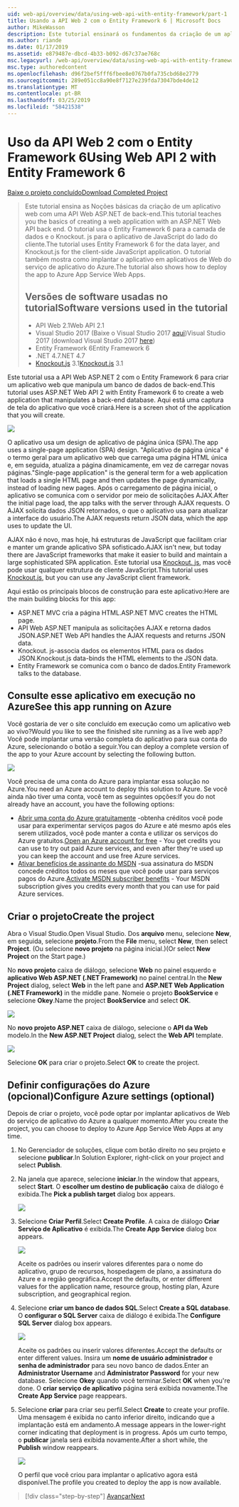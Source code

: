 ```yaml
---
uid: web-api/overview/data/using-web-api-with-entity-framework/part-1
title: Usando a API Web 2 com o Entity Framework 6 | Microsoft Docs
author: MikeWasson
description: Este tutorial ensinará os fundamentos da criação de um aplicativo web com uma API Web ASP.NET de back-end. O tutorial usa o Entity Framework 6 para o layout de dados...
ms.author: riande
ms.date: 01/17/2019
ms.assetid: e879487e-dbcd-4b33-b092-d67c37ae768c
msc.legacyurl: /web-api/overview/data/using-web-api-with-entity-framework/part-1
msc.type: authoredcontent
ms.openlocfilehash: d96f2bef5fff6fbee8e0767b0fa735cbd68e2779
ms.sourcegitcommit: 289e051cc8a90e8f7127e239fda73047bde4de12
ms.translationtype: MT
ms.contentlocale: pt-BR
ms.lasthandoff: 03/25/2019
ms.locfileid: "58421538"
---
```

<a name="using-web-api-2-with-entity-framework-6"></a><span data-ttu-id="314fb-104">Uso da API Web 2 com o Entity Framework 6</span><span class="sxs-lookup"><span data-stu-id="314fb-104">Using Web API 2 with Entity Framework 6</span></span>
====================

[<span data-ttu-id="314fb-105">Baixe o projeto concluído</span><span class="sxs-lookup"><span data-stu-id="314fb-105">Download Completed Project</span></span>](https://github.com/MikeWasson/BookService)

> <span data-ttu-id="314fb-106">Este tutorial ensina as Noções básicas da criação de um aplicativo web com uma API Web ASP.NET de back-end.</span><span class="sxs-lookup"><span data-stu-id="314fb-106">This tutorial teaches you the basics of creating a web application with an ASP.NET Web API back end.</span></span> <span data-ttu-id="314fb-107">O tutorial usa o Entity Framework 6 para a camada de dados e o Knockout. js para o aplicativo de JavaScript do lado do cliente.</span><span class="sxs-lookup"><span data-stu-id="314fb-107">The tutorial uses Entity Framework 6 for the data layer, and Knockout.js for the client-side JavaScript application.</span></span> <span data-ttu-id="314fb-108">O tutorial também mostra como implantar o aplicativo em aplicativos de Web do serviço de aplicativo do Azure.</span><span class="sxs-lookup"><span data-stu-id="314fb-108">The tutorial also shows how to deploy the app to Azure App Service Web Apps.</span></span>
>
> ## <a name="software-versions-used-in-the-tutorial"></a><span data-ttu-id="314fb-109">Versões de software usadas no tutorial</span><span class="sxs-lookup"><span data-stu-id="314fb-109">Software versions used in the tutorial</span></span>
>
> - <span data-ttu-id="314fb-110">API Web 2.1</span><span class="sxs-lookup"><span data-stu-id="314fb-110">Web API 2.1</span></span>
> - <span data-ttu-id="314fb-111">Visual Studio 2017 (Baixe o Visual Studio 2017 [aqui](https://visualstudio.microsoft.com/downloads/?utm_medium=microsoft&utm_source=docs.microsoft.com&utm_campaign=button+cta&utm_content=download+vs2017))</span><span class="sxs-lookup"><span data-stu-id="314fb-111">Visual Studio 2017 (download Visual Studio 2017 [here](https://visualstudio.microsoft.com/downloads/?utm_medium=microsoft&utm_source=docs.microsoft.com&utm_campaign=button+cta&utm_content=download+vs2017))</span></span>
> - <span data-ttu-id="314fb-112">Entity Framework 6</span><span class="sxs-lookup"><span data-stu-id="314fb-112">Entity Framework 6</span></span>
> - <span data-ttu-id="314fb-113">.NET 4.7</span><span class="sxs-lookup"><span data-stu-id="314fb-113">.NET 4.7</span></span>
> - <span data-ttu-id="314fb-114">[Knockout.js](http://knockoutjs.com/) 3.1</span><span class="sxs-lookup"><span data-stu-id="314fb-114">[Knockout.js](http://knockoutjs.com/) 3.1</span></span>

<span data-ttu-id="314fb-115">Este tutorial usa a API Web ASP.NET 2 com o Entity Framework 6 para criar um aplicativo web que manipula um banco de dados de back-end.</span><span class="sxs-lookup"><span data-stu-id="314fb-115">This tutorial uses ASP.NET Web API 2 with Entity Framework 6 to create a web application that manipulates a back-end database.</span></span> <span data-ttu-id="314fb-116">Aqui está uma captura de tela do aplicativo que você criará.</span><span class="sxs-lookup"><span data-stu-id="314fb-116">Here is a screen shot of the application that you will create.</span></span>

[![](part-1/_static/image2.png)](part-1/_static/image1.png)

<span data-ttu-id="314fb-117">O aplicativo usa um design de aplicativo de página única (SPA).</span><span class="sxs-lookup"><span data-stu-id="314fb-117">The app uses a single-page application (SPA) design.</span></span> <span data-ttu-id="314fb-118">"Aplicativo de página única" é o termo geral para um aplicativo web que carrega uma página HTML única e, em seguida, atualiza a página dinamicamente, em vez de carregar novas páginas.</span><span class="sxs-lookup"><span data-stu-id="314fb-118">"Single-page application" is the general term for a web application that loads a single HTML page and then updates the page dynamically, instead of loading new pages.</span></span> <span data-ttu-id="314fb-119">Após o carregamento de página inicial, o aplicativo se comunica com o servidor por meio de solicitações AJAX.</span><span class="sxs-lookup"><span data-stu-id="314fb-119">After the initial page load, the app talks with the server through AJAX requests.</span></span> <span data-ttu-id="314fb-120">O AJAX solicita dados JSON retornados, o que o aplicativo usa para atualizar a interface do usuário.</span><span class="sxs-lookup"><span data-stu-id="314fb-120">The AJAX requests return JSON data, which the app uses to update the UI.</span></span>

<span data-ttu-id="314fb-121">AJAX não é novo, mas hoje, há estruturas de JavaScript que facilitam criar e manter um grande aplicativo SPA sofisticado.</span><span class="sxs-lookup"><span data-stu-id="314fb-121">AJAX isn't new, but today there are JavaScript frameworks that make it easier to build and maintain a large sophisticated SPA application.</span></span> <span data-ttu-id="314fb-122">Este tutorial usa [Knockout. js](http://knockoutjs.com/), mas você pode usar qualquer estrutura de cliente JavaScript.</span><span class="sxs-lookup"><span data-stu-id="314fb-122">This tutorial uses [Knockout.js](http://knockoutjs.com/), but you can use any JavaScript client framework.</span></span>

<span data-ttu-id="314fb-123">Aqui estão os principais blocos de construção para este aplicativo:</span><span class="sxs-lookup"><span data-stu-id="314fb-123">Here are the main building blocks for this app:</span></span>

- <span data-ttu-id="314fb-124">ASP.NET MVC cria a página HTML.</span><span class="sxs-lookup"><span data-stu-id="314fb-124">ASP.NET MVC creates the HTML page.</span></span>
- <span data-ttu-id="314fb-125">API Web ASP.NET manipula as solicitações AJAX e retorna dados JSON.</span><span class="sxs-lookup"><span data-stu-id="314fb-125">ASP.NET Web API handles the AJAX requests and returns JSON data.</span></span>
- <span data-ttu-id="314fb-126">Knockout. js-associa dados os elementos HTML para os dados JSON.</span><span class="sxs-lookup"><span data-stu-id="314fb-126">Knockout.js data-binds the HTML elements to the JSON data.</span></span>
- <span data-ttu-id="314fb-127">Entity Framework se comunica com o banco de dados.</span><span class="sxs-lookup"><span data-stu-id="314fb-127">Entity Framework talks to the database.</span></span>

## <a name="see-this-app-running-on-azure"></a><span data-ttu-id="314fb-128">Consulte esse aplicativo em execução no Azure</span><span class="sxs-lookup"><span data-stu-id="314fb-128">See this app running on Azure</span></span>

<span data-ttu-id="314fb-129">Você gostaria de ver o site concluído em execução como um aplicativo web ao vivo?</span><span class="sxs-lookup"><span data-stu-id="314fb-129">Would you like to see the finished site running as a live web app?</span></span> <span data-ttu-id="314fb-130">Você pode implantar uma versão completa do aplicativo para sua conta do Azure, selecionando o botão a seguir.</span><span class="sxs-lookup"><span data-stu-id="314fb-130">You can deploy a complete version of the app to your Azure account by selecting the following button.</span></span>

[![](http://azuredeploy.net/deploybutton.png)](https://azuredeploy.net/?WT.mc_id=deploy_azure_aspnet&repository=https://github.com/tfitzmac/BookService)

<span data-ttu-id="314fb-131">Você precisa de uma conta do Azure para implantar essa solução no Azure.</span><span class="sxs-lookup"><span data-stu-id="314fb-131">You need an Azure account to deploy this solution to Azure.</span></span> <span data-ttu-id="314fb-132">Se você ainda não tiver uma conta, você tem as seguintes opções:</span><span class="sxs-lookup"><span data-stu-id="314fb-132">If you do not already have an account, you have the following options:</span></span>

- <span data-ttu-id="314fb-133">[Abrir uma conta do Azure gratuitamente](https://azure.microsoft.com/pricing/free-trial/?WT.mc_id=A443DD604) -obtenha créditos você pode usar para experimentar serviços pagos do Azure e até mesmo após eles serem utilizados, você pode manter a conta e utilizar os serviços do Azure gratuitos.</span><span class="sxs-lookup"><span data-stu-id="314fb-133">[Open an Azure account for free](https://azure.microsoft.com/pricing/free-trial/?WT.mc_id=A443DD604) - You get credits you can use to try out paid Azure services, and even after they're used up you can keep the account and use free Azure services.</span></span>
- <span data-ttu-id="314fb-134">[Ativar benefícios de assinante do MSDN](https://azure.microsoft.com/pricing/member-offers/msdn-benefits-details/?WT.mc_id=A443DD604) -sua assinatura do MSDN concede créditos todos os meses que você pode usar para serviços pagos do Azure.</span><span class="sxs-lookup"><span data-stu-id="314fb-134">[Activate MSDN subscriber benefits](https://azure.microsoft.com/pricing/member-offers/msdn-benefits-details/?WT.mc_id=A443DD604) - Your MSDN subscription gives you credits every month that you can use for paid Azure services.</span></span>

## <a name="create-the-project"></a><span data-ttu-id="314fb-135">Criar o projeto</span><span class="sxs-lookup"><span data-stu-id="314fb-135">Create the project</span></span>

<span data-ttu-id="314fb-136">Abra o Visual Studio.</span><span class="sxs-lookup"><span data-stu-id="314fb-136">Open Visual Studio.</span></span> <span data-ttu-id="314fb-137">Dos **arquivo** menu, selecione **New**, em seguida, selecione **projeto**.</span><span class="sxs-lookup"><span data-stu-id="314fb-137">From the **File** menu, select **New**, then select **Project**.</span></span> <span data-ttu-id="314fb-138">(Ou selecione **novo projeto** na página inicial.)</span><span class="sxs-lookup"><span data-stu-id="314fb-138">(Or select **New Project** on the Start page.)</span></span>

<span data-ttu-id="314fb-139">No **novo projeto** caixa de diálogo, selecione **Web** no painel esquerdo e **aplicativo Web ASP.NET (.NET Framework)** no painel central.</span><span class="sxs-lookup"><span data-stu-id="314fb-139">In the **New Project** dialog, select **Web** in the left pane and **ASP.NET Web Application (.NET Framework)** in the middle pane.</span></span> <span data-ttu-id="314fb-140">Nomeie o projeto **BookService** e selecione **Okey**.</span><span class="sxs-lookup"><span data-stu-id="314fb-140">Name the project **BookService** and select **OK**.</span></span>

[![](part-1/_static/image11.png)](part-1/_static/image11.png)

<span data-ttu-id="314fb-141">No **novo projeto ASP.NET** caixa de diálogo, selecione o **API da Web** modelo.</span><span class="sxs-lookup"><span data-stu-id="314fb-141">In the **New ASP.NET Project** dialog, select the **Web API** template.</span></span>

[![](part-1/_static/image12.png)](part-1/_static/image12.png)


<span data-ttu-id="314fb-142">Selecione **OK** para criar o projeto.</span><span class="sxs-lookup"><span data-stu-id="314fb-142">Select **OK** to create the project.</span></span>

## <a name="configure-azure-settings-optional"></a><span data-ttu-id="314fb-143">Definir configurações do Azure (opcional)</span><span class="sxs-lookup"><span data-stu-id="314fb-143">Configure Azure settings (optional)</span></span>

<span data-ttu-id="314fb-144">Depois de criar o projeto, você pode optar por implantar aplicativos de Web do serviço de aplicativo do Azure a qualquer momento.</span><span class="sxs-lookup"><span data-stu-id="314fb-144">After you create the project, you can choose to deploy to Azure App Service Web Apps at any time.</span></span> 

1. <span data-ttu-id="314fb-145">No Gerenciador de soluções, clique com botão direito no seu projeto e selecione **publicar**.</span><span class="sxs-lookup"><span data-stu-id="314fb-145">In Solution Explorer, right-click on your project and select **Publish**.</span></span>

2. <span data-ttu-id="314fb-146">Na janela que aparece, selecione **iniciar**.</span><span class="sxs-lookup"><span data-stu-id="314fb-146">In the window that appears, select **Start**.</span></span> <span data-ttu-id="314fb-147">O **escolher um destino de publicação** caixa de diálogo é exibida.</span><span class="sxs-lookup"><span data-stu-id="314fb-147">The **Pick a publish target** dialog box appears.</span></span>

   [![](part-1/_static/image14.png)](part-1/_static/image14.png)

3. <span data-ttu-id="314fb-148">Selecione **Criar Perfil**.</span><span class="sxs-lookup"><span data-stu-id="314fb-148">Select **Create Profile**.</span></span> <span data-ttu-id="314fb-149">A caixa de diálogo **Criar Serviço de Aplicativo** é exibida.</span><span class="sxs-lookup"><span data-stu-id="314fb-149">The **Create App Service** dialog box appears.</span></span>

   [![](part-1/_static/image15.png)](part-1/_static/image15.png)

   <span data-ttu-id="314fb-150">Aceite os padrões ou inserir valores diferentes para o nome do aplicativo, grupo de recursos, hospedagem de plano, a assinatura do Azure e a região geográfica.</span><span class="sxs-lookup"><span data-stu-id="314fb-150">Accept the defaults, or enter different values for the application name, resource group, hosting plan, Azure subscription, and geographical region.</span></span> 

4. <span data-ttu-id="314fb-151">Selecione **criar um banco de dados SQL**.</span><span class="sxs-lookup"><span data-stu-id="314fb-151">Select **Create a SQL database**.</span></span> <span data-ttu-id="314fb-152">O **configurar o SQL Server** caixa de diálogo é exibida.</span><span class="sxs-lookup"><span data-stu-id="314fb-152">The **Configure SQL Server** dialog box appears.</span></span> 

   [![](part-1/_static/image16.png)](part-1/_static/image16.png)

   <span data-ttu-id="314fb-153">Aceite os padrões ou inserir valores diferentes.</span><span class="sxs-lookup"><span data-stu-id="314fb-153">Accept the defaults or enter different values.</span></span> <span data-ttu-id="314fb-154">Insira um **nome de usuário administrador** e **senha de administrador** para seu novo banco de dados.</span><span class="sxs-lookup"><span data-stu-id="314fb-154">Enter an **Administrator Username** and **Administrator Password** for your new database.</span></span> <span data-ttu-id="314fb-155">Selecione **Okey** quando você terminar.</span><span class="sxs-lookup"><span data-stu-id="314fb-155">Select **OK** when you're done.</span></span> <span data-ttu-id="314fb-156">O **criar serviço de aplicativo** página será exibida novamente.</span><span class="sxs-lookup"><span data-stu-id="314fb-156">The **Create App Service** page reappears.</span></span>

5. <span data-ttu-id="314fb-157">Selecione **criar** para criar seu perfil.</span><span class="sxs-lookup"><span data-stu-id="314fb-157">Select **Create** to create your profile.</span></span> <span data-ttu-id="314fb-158">Uma mensagem é exibida no canto inferior direito, indicando que a implantação está em andamento.</span><span class="sxs-lookup"><span data-stu-id="314fb-158">A message appears in the lower-right corner indicating that deployment is in progress.</span></span> <span data-ttu-id="314fb-159">Após um curto tempo, o **publicar** janela será exibida novamente.</span><span class="sxs-lookup"><span data-stu-id="314fb-159">After a short while, the **Publish** window reappears.</span></span>

    [![](part-1/_static/image17.png)](part-1/_static/image17.png)
   
    <span data-ttu-id="314fb-160">O perfil que você criou para implantar o aplicativo agora está disponível.</span><span class="sxs-lookup"><span data-stu-id="314fb-160">The profile you created to deploy the app is now available.</span></span> 


> [!div class="step-by-step"]
> [<span data-ttu-id="314fb-161">Avançar</span><span class="sxs-lookup"><span data-stu-id="314fb-161">Next</span></span>](part-2.md)
